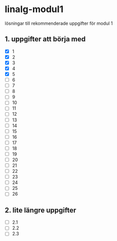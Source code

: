 # linalg-modul1
lösningar till rekommenderade uppgifter för modul 1

## 1. uppgifter att börja med
- [x] 1
- [x] 2
- [x] 3
- [x] 4
- [x] 5
- [ ] 6
- [ ] 7
- [ ] 8
- [ ] 9
- [ ] 10
- [ ] 11
- [ ] 12
- [ ] 13
- [ ] 14
- [ ] 15
- [ ] 16
- [ ] 17
- [ ] 18
- [ ] 19
- [ ] 20
- [ ] 21
- [ ] 22
- [ ] 23
- [ ] 24
- [ ] 25
- [ ] 26

## 2. lite längre uppgifter
- [ ] 2.1
- [ ] 2.2
- [ ] 2.3
